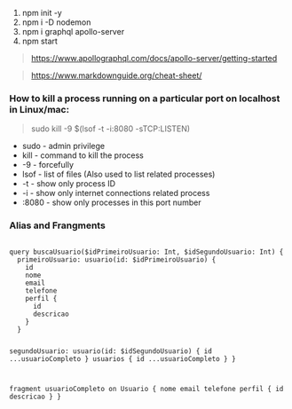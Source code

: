 1. npm init -y
2. npm i -D nodemon
3. npm i graphql apollo-server
4. npm start

> https://www.apollographql.com/docs/apollo-server/getting-started

> https://www.markdownguide.org/cheat-sheet/

### **How to kill a process running on a particular port on localhost in Linux/mac:**

> sudo kill -9 $(lsof -t -i:8080 -sTCP:LISTEN)

- sudo - admin privilege
- kill - command to kill the process
- -9 - forcefully
- lsof - list of files (Also used to list related processes)
- -t - show only process ID
- -i - show only internet connections related process
- :8080 - show only processes in this port number

### **Alias and Frangments**

<code>
query buscaUsuario($idPrimeiroUsuario: Int, $idSegundoUsuario: Int) {
  primeiroUsuario: usuario(id: $idPrimeiroUsuario) {
    id
    nome
    email
    telefone
    perfil {
      id
      descricao
    }
  }

  segundoUsuario: usuario(id: $idSegundoUsuario) {
    id
    ...usuarioCompleto
  }
  usuarios {
    id
    ...usuarioCompleto
  }
}

fragment usuarioCompleto on Usuario {
    nome
    email
    telefone
    perfil {
      id
      descricao
    }
}
</code>
